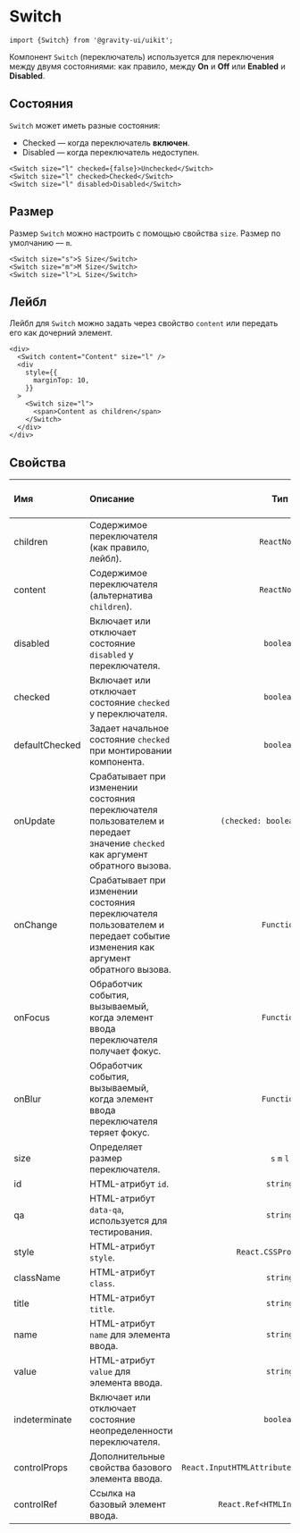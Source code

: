 <!--GITHUB_BLOCK-->

# Switch

<!--/GITHUB_BLOCK-->

```tsx
import {Switch} from '@gravity-ui/uikit';
```

Компонент `Switch` (переключатель) используется для переключения между двумя состояниями: как правило, между **On** и **Off** или **Enabled** и **Disabled**.

## Состояния

`Switch` может иметь разные состояния:

- Checked — когда переключатель **включен**.
- Disabled — когда переключатель недоступен.

<!--LANDING_BLOCK

<ExampleBlock
    code={`
<Switch size="l" checked={false}>Unchecked</Switch>
<Switch size="l" checked>Checked</Switch>
<Switch size="l" disabled>Disabled</Switch>
`}
>
    <UIKit.Switch size="l" checked={false}>Unchecked</UIKit.Switch>
    <UIKit.Switch size="l" checked>Checked</UIKit.Switch>
    <UIKit.Switch size="l" disabled>Disabled</UIKit.Switch>
</ExampleBlock>

LANDING_BLOCK-->

<!--GITHUB_BLOCK-->

```tsx
<Switch size="l" checked={false}>Unchecked</Switch>
<Switch size="l" checked>Checked</Switch>
<Switch size="l" disabled>Disabled</Switch>
```

<!--/GITHUB_BLOCK-->

## Размер

Размер `Switch` можно настроить с помощью свойства `size`. Размер по умолчанию — `m`.

<!--LANDING_BLOCK

<ExampleBlock
    code={`
<Switch size="s">S Size</Switch>
<Switch size="m">M Size</Switch>
<Switch size="l">L Size</Switch>
`}
>
    <UIKit.Switch size="s">S Size</UIKit.Switch>
    <UIKit.Switch size="m">M Size</UIKit.Switch>
    <UIKit.Switch size="l">L Size</UIKit.Switch>
</ExampleBlock>

LANDING_BLOCK-->

<!--GITHUB_BLOCK-->

```tsx
<Switch size="s">S Size</Switch>
<Switch size="m">M Size</Switch>
<Switch size="l">L Size</Switch>
```

<!--/GITHUB_BLOCK-->

## Лейбл

Лейбл для `Switch` можно задать через свойство `content` или передать его как дочерний элемент.

<!--LANDING_BLOCK

<ExampleBlock
    code={`
<div>
  <Switch content="Content" size="l" />
  <div
    style={{
      marginTop: 10,
    }}
  >
    <Switch size="l">
      <span>Content as children</span>
    </Switch>
  </div>
</div>
`}
>
<div>
  <UIKit.Switch content="Content" size="l" />
  <div
    style={{
      marginTop: 10,
    }}
  >
    <UIKit.Switch size="l">
      <span>Content as children</span>
    </UIKit.Switch>
  </div>
</div>
</ExampleBlock>

LANDING_BLOCK-->

<!--GITHUB_BLOCK-->

```tsx
<div>
  <Switch content="Content" size="l" />
  <div
    style={{
      marginTop: 10,
    }}
  >
    <Switch size="l">
      <span>Content as children</span>
    </Switch>
  </div>
</div>
```

<!--/GITHUB_BLOCK-->

## Свойства

| Имя            | Описание                                                                                                                     |                      Тип                      | Значение по умолчанию |
| :------------- | :--------------------------------------------------------------------------------------------------------------------------- | :-------------------------------------------: | :-------------------: |
| children       | Содержимое переключателя (как правило, лейбл).                                                                               |                  `ReactNode`                  |                       |
| content        | Содержимое переключателя (альтернатива `children`).                                                                          |                  `ReactNode`                  |                       |
| disabled       | Включает или отключает состояние `disabled` у переключателя.                                                                 |                   `boolean`                   |        `false`        |
| checked        | Включает или отключает состояние `checked` у переключателя.                                                                  |                   `boolean`                   |        `false`        |
| defaultChecked | Задает начальное состояние `checked` при монтировании компонента.                                                            |                   `boolean`                   |        `false`        |
| onUpdate       | Срабатывает при изменении состояния переключателя пользователем и передает значение `checked` как аргумент обратного вызова. |         `(checked: boolean) => void`          |                       |
| onChange       | Срабатывает при изменении состояния переключателя пользователем и передает событие изменения как аргумент обратного вызова.  |                  `Function`                   |                       |
| onFocus        | Обработчик события, вызываемый, когда элемент ввода переключателя получает фокус.                                            |                  `Function`                   |                       |
| onBlur         | Обработчик события, вызываемый, когда элемент ввода переключателя теряет фокус.                                              |                  `Function`                   |                       |
| size           | Определяет размер переключателя.                                                                                             |                  `s` `m` `l`                  |          `m`          |
| id             | HTML-атрибут `id`.                                                                                                           |                   `string`                    |                       |
| qa             | HTML-атрибут `data-qa`, используется для тестирования.                                                                       |                   `string`                    |                       |
| style          | HTML-атрибут `style`.                                                                                                        |             `React.CSSProperties`             |                       |
| className      | HTML-атрибут `class`.                                                                                                        |                   `string`                    |                       |
| title          | HTML-атрибут `title`.                                                                                                        |                   `string`                    |                       |
| name           | HTML-атрибут `name` для элемента ввода.                                                                                      |                   `string`                    |                       |
| value          | HTML-атрибут `value` для элемента ввода.                                                                                     |                   `string`                    |                       |
| indeterminate  | Включает или отключает состояние неопределенности переключателя.                                                             |                   `boolean`                   |        `false`        |
| controlProps   | Дополнительные свойства базового элемента ввода.                                                                             | `React.InputHTMLAttributes<HTMLInputElement>` |                       |
| controlRef     | Ссылка на базовый элемент ввода.                                                                                             |         `React.Ref<HTMLInputElement>`         |                       |
